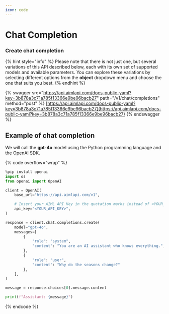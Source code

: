 ```yaml
---
icon: code
---
```


# Chat Completion

### Create chat completion

{% hint style="info" %}
Please note that there is not just one, but several variations of this API described below, each with its own set of supported models and available parameters. You can explore these variations by selecting different options from the **object** dropdown menu and choose the one that suits you best.
{% endhint %}

{% swagger src="https://api.aimlapi.com/docs-public-yaml?key=3b878a3c71a785f13366e9be96bacb27" path="/v1/chat/completions" method="post" %}
[https://api.aimlapi.com/docs-public-yaml?key=3b878a3c71a785f13366e9be96bacb27](https://api.aimlapi.com/docs-public-yaml?key=3b878a3c71a785f13366e9be96bacb27)
{% endswagger %}

## Example of chat completion

We will call the **gpt-4o** model using the Python programming language and the OpenAI SDK.

{% code overflow="wrap" %}
```python
%pip install openai
import os
from openai import OpenAI

client = OpenAI(
    base_url="https://api.aimlapi.com/v1",

    # Insert your AIML API Key in the quotation marks instead of <YOUR_API_KEY>:
    api_key="<YOUR_API_KEY>",  
)

response = client.chat.completions.create(
    model="gpt-4o",
    messages=[
        {
            "role": "system",
            "content": "You are an AI assistant who knows everything.",
        },
        {
            "role": "user",
            "content": "Why do the seasons change?"
        },
    ],
)

message = response.choices[0].message.content

print(f"Assistant: {message}")
```
{% endcode %}

